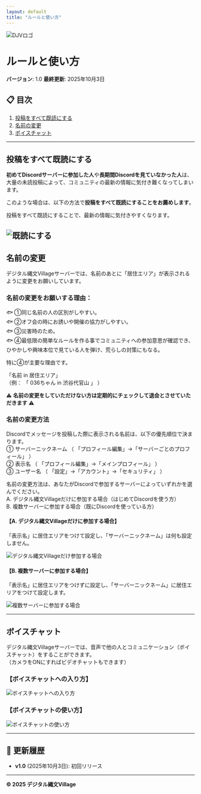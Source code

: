 ```yaml
---
layout: default
title: "ルールと使い方"
---
```

![DJVロゴ](assets/images/logo.png)

# ルールと使い方

**バージョン**: 1.0
**最終更新**: 2025年10月3日  

## 📋 目次

1. [投稿をすべて既読にする](#投稿をすべて既読にする)
2. [名前の変更](#名前の変更)
3. [ボイスチャット](#ボイスチャット)

---

## 投稿をすべて既読にする

**初めてDiscordサーバーに参加した人**や**長期間Discordを見ていなかった人**は、大量の未読投稿によって、コミュニティの最新の情報に気付き難くなってしまいます。

このような場合は、以下の方法で**投稿をすべて既読にすることをお薦めします**。

投稿をすべて既読にすることで、最新の情報に気付きやすくなります。

![既読にする](assets/images/screenshots/既読にする.gif)
---

## 名前の変更

デジタル縄文Villageサーバーでは、名前のあとに「居住エリア」が表示されるように変更をお願いしています。

### 名前の変更をお願いする理由：
🐟 ①同じ名前の人の区別がしやすい。\
🐟 ②オフ会の時にお誘いや開催の協力がしやすい。\
🐟 ③災害時のため。\
🐟 ④最低限の簡単なルールを作る事でコミュニティへの参加意思が確認でき、ひやかしや興味本位で見ている人を弾け、荒らしの対策にもなる。

特に④が主要な理由です。

「名前 in 居住エリア」\
 （例： 「 036ちゃん in 渋谷代官山 」 ）

⚠ **名前の変更をしていただけない方は定期的にチェックして退会とさせていただきます** ⚠

### 名前の変更方法
Discordでメッセージを投稿した際に表示される名前は、以下の優先順位で決まります。\
① サーバーニックネーム （ 「プロフィール編集」→「サーバーごとのプロフィール」 ）\
② 表示名 （ 「プロフィール編集」→「メインプロフィール」 ）\
③ ユーザー名 （ 「設定」→「アカウント」→「セキュリティ」 ）

名前の変更方法は、あなたがDiscordで参加するサーバーによっていずれかを選んでください。\
A. デジタル縄文Villageだけに参加する場合（はじめてDiscordを使う方）\
B. 複数サーバーに参加する場合（既にDiscordを使っている方）

#### 【A. デジタル縄文Villageだけに参加する場合】

「表示名」に居住エリアをつけて設定し、「サーバーニックネーム」は何も設定しません。

![デジタル縄文Villageだけ参加する場合](assets/images/screenshots/デジタル縄文Villageだけ参加する場合.gif)

#### 【B. 複数サーバーに参加する場合】

「表示名」に居住エリアをつけずに設定し、「サーバーニックネーム」に居住エリアをつけて設定します。

![複数サーバーに参加する場合](assets/images/screenshots/複数サーバーに参加する場合.gif)

---

## ボイスチャット

デジタル縄文Villageサーバーでは、音声で他の人とコミュニケーション（ボイスチャット）をすることができます。\
（カメラをONにすればビデオチャットもできます）

### 【ボイスチャットへの入り方】

![ボイスチャットへの入り方](assets/images/screenshots/ボイスチャットへの入り方.gif)

### 【ボイスチャットの使い方】

![ボイスチャットの使い方](assets/images/screenshots/ボイスチャットの使い方.gif)

---

## 📝 更新履歴

- **v1.0** (2025年10月3日): 初回リリース

---

**© 2025 デジタル縄文Village**